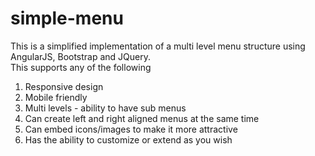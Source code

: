 # simple-menu
This is a simplified implementation of a multi level menu structure using AngularJS, Bootstrap and JQuery. <br>
This supports any of the following<br>

<ol>
  <li>Responsive design</li>
  <li>Mobile friendly</li>
  <li>Multi levels - ability to have sub menus</li>
  <li>Can create left and right aligned menus at the same time</li>
  <li>Can embed icons/images to make it more attractive</li>
  <li>Has the ability to customize or extend as you wish</li>
</ol>
